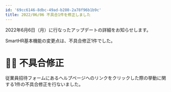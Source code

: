 ```yaml
---
id: '69cc6146-8dbc-49ad-b280-2a78f96b1b9c'
title: 2022/06/06 不具合1件を修正しました
---
```

2022年6月6日（月）に行なったアップデートの詳細をお知らせします。

SmartHR基本機能の変更点は、不具合修正1件でした。

# 👨‍⚕️ 不具合修正

従業員招待フォームにあるヘルプページへのリンクをクリックした際の挙動に関する1件の不具合修正を行ないました。